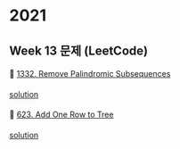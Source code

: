 # 2021
## Week 13 문제 (LeetCode)

####
👀 [1332. Remove Palindromic Subsequences](https://leetcode.com/problems/remove-palindromic-subsequences/)
####
[solution](https://github.com/wishJinit/Algorithm-LeetCode/blob/master/challenge/y2021_week13/Q01.java)

####
👀 [623. Add One Row to Tree](https://leetcode.com/problems/add-one-row-to-tree/)
####
[solution](https://github.com/OneHundredMillionSalary/Algorithm2021/blob/main/week13/SUN/yujin/Q02.java)

####


